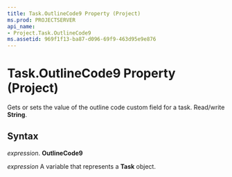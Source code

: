 ```yaml
---
title: Task.OutlineCode9 Property (Project)
ms.prod: PROJECTSERVER
api_name:
- Project.Task.OutlineCode9
ms.assetid: 969f1f13-ba87-d096-69f9-463d95e9e876
---
```



# Task.OutlineCode9 Property (Project)

 Gets or sets the value of the outline code custom field for a task. Read/write **String**.


## Syntax

 _expression_. **OutlineCode9**

 _expression_ A variable that represents a **Task** object.


